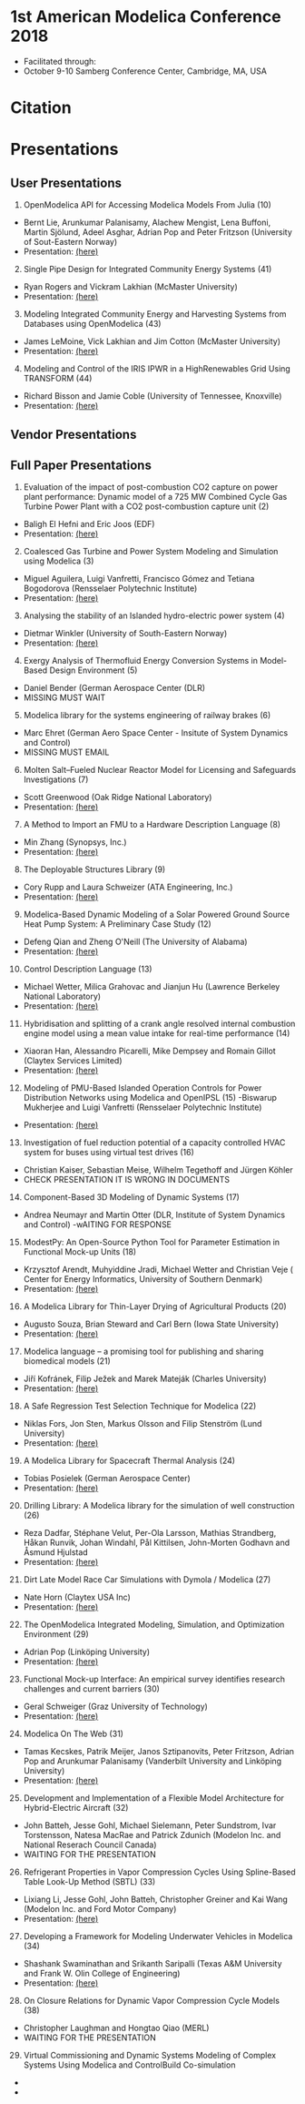 # 1st American Modelica Conference 2018

- Facilitated through: 
- October 9-10 Samberg Conference Center, Cambridge, MA, USA

# Citation


# Presentations

## User Presentations

1. OpenModelica API for Accessing Modelica Models From Julia (10)
- Bernt Lie, Arunkumar Palanisamy, Alachew Mengist, Lena Buffoni, Martin Sjölund, Adeel Asghar, Adrian Pop and Peter Fritzson (University of Sout-Eastern Norway)
-   Presentation: [(here)](https://github.com/ALSETLab/2018_American_Modelica_Conference/blob/master/User/Modelica2018US_Presentations_10.pdf)

2. Single Pipe Design for Integrated Community Energy Systems (41)
- Ryan Rogers and Vickram Lakhian (McMaster University)
- Presentation: [(here)]()

3. Modeling Integrated Community Energy and Harvesting Systems from Databases using OpenModelica (43)
- James LeMoine, Vick Lakhian and Jim Cotton (McMaster University)
- Presentation: [(here)]()

4. Modeling and Control of the IRIS IPWR in a HighRenewables Grid Using TRANSFORM (44)
- Richard Bisson and Jamie Coble (University of Tennessee, Knoxville)
- Presentation: [(here)]()

## Vendor Presentations


## Full Paper Presentations

1. Evaluation of the impact of post-combustion CO2 capture on power plant performance: Dynamic model of a 725 MW Combined Cycle Gas Turbine Power Plant with a CO2 post-combustion capture unit (2)
- Baligh El Hefni and Eric Joos (EDF)
- Presentation: [(here)]()

2. Coalesced Gas Turbine and Power System Modeling and Simulation using Modelica (3)
- Miguel Aguilera, Luigi Vanfretti, Francisco Gómez and Tetiana Bogodorova (Rensselaer Polytechnic Institute)
- Presentation: [(here)]()

3. Analysing the stability of an Islanded hydro-electric power system (4)
- 	Dietmar Winkler (University of South-Eastern Norway)
- Presentation: [(here)]()

4. Exergy Analysis of Thermofluid Energy Conversion Systems in Model-Based Design Environment (5)
- Daniel Bender (German Aerospace Center (DLR)
- MISSING MUST WAIT

5. Modelica library for the systems engineering of railway brakes (6)
- Marc Ehret (German Aero Space Center - Insitute of System Dynamics and Control)
- MISSING MUST EMAIL

6. Molten Salt–Fueled Nuclear Reactor Model for Licensing and Safeguards Investigations (7)
- Scott Greenwood (Oak Ridge National Laboratory)
- Presentation: [(here)]()

7. A Method to Import an FMU to a Hardware Description Language (8)
- Min Zhang (Synopsys, Inc.)
- Presentation: [(here)]()

8. The Deployable Structures Library (9)
- Cory Rupp and Laura Schweizer	(ATA Engineering, Inc.)
- Presentation: [(here)]()

9. Modelica-Based Dynamic Modeling of a Solar Powered Ground Source Heat Pump System: A Preliminary Case Study (12)
- Defeng Qian and Zheng O'Neill (The University of Alabama)
- Presentation: [(here)]()

10. Control Description Language (13)
- Michael Wetter, Milica Grahovac and Jianjun Hu (Lawrence Berkeley National Laboratory)
- Presentation: [(here)]()

11. Hybridisation and splitting of a crank angle resolved internal combustion engine model using a mean value intake for real-time performance (14)
- Xiaoran Han, Alessandro Picarelli, Mike Dempsey and Romain Gillot (Claytex Services Limited)
- Presentation: [(here)]()

12. Modeling of PMU-Based Islanded Operation Controls for Power Distribution Networks using Modelica and OpenIPSL (15)
-Biswarup Mukherjee and Luigi Vanfretti (Rensselaer Polytechnic Institute)
- Presentation: [(here)]()

13. Investigation of fuel reduction potential of a capacity controlled HVAC system for buses using virtual test drives (16)
- Christian Kaiser, Sebastian Meise, Wilhelm Tegethoff and Jürgen Köhler
- CHECK PRESENTATION IT IS WRONG IN DOCUMENTS

14. Component-Based 3D Modeling of Dynamic Systems (17)
- Andrea Neumayr and Martin Otter (DLR, Institute of System Dynamics and Control)
-wAITING FOR RESPONSE

15. ModestPy: An Open-Source Python Tool for Parameter Estimation in Functional Mock-up Units (18)
- Krzysztof Arendt, Muhyiddine Jradi, Michael Wetter and Christian Veje (	Center for Energy Informatics, University of Southern Denmark)
- Presentation: [(here)]()

16. A Modelica Library for Thin-Layer Drying of Agricultural Products (20)
- Augusto Souza, Brian Steward and Carl Bern (Iowa State University)
- Presentation: [(here)]()

17. Modelica language – a promising tool for publishing and sharing biomedical models (21)
- Jiří Kofránek, Filip Ježek and Marek Mateják (Charles University)
- Presentation: [(here)]()

18. A Safe Regression Test Selection Technique for Modelica (22)
- Niklas Fors, Jon Sten, Markus Olsson and Filip Stenström (Lund University)
- Presentation: [(here)]()

19. A Modelica Library for Spacecraft Thermal Analysis (24)
- Tobias Posielek (German Aerospace Center)
- Presentation: [(here)]()

20. Drilling Library: A Modelica library for the simulation of well construction (26)
- Reza Dadfar, Stéphane Velut, Per-Ola Larsson, Mathias Strandberg, Håkan Runvik, Johan Windahl, Pål Kittilsen, John-Morten Godhavn and Åsmund Hjulstad
- Presentation: [(here)]()

21. Dirt Late Model Race Car Simulations with Dymola / Modelica (27)
- Nate Horn (Claytex USA Inc)
- Presentation: [(here)]()

22. The OpenModelica Integrated Modeling, Simulation, and Optimization Environment (29)
- Adrian Pop (Linköping University)
- Presentation: [(here)]()

23. Functional Mock-up Interface: An empirical survey identifies research challenges and current barriers (30)
- Geral Schweiger (Graz University of Technology)
- Presentation: [(here)]()

24. Modelica On The Web (31)
- Tamas Kecskes, Patrik Meijer, Janos Sztipanovits, Peter Fritzson, Adrian Pop and Arunkumar Palanisamy (Vanderbilt University and Linköping University)
- Presentation: [(here)]()

25. Development and Implementation of a Flexible Model Architecture for Hybrid-Electric Aircraft (32)
- John Batteh, Jesse Gohl, Michael Sielemann, Peter Sundstrom, Ivar Torstensson, Natesa MacRae and Patrick Zdunich (Modelon Inc. and National Reserach Council Canada)
- WAITING FOR THE PRESENTATION

26. Refrigerant Properties in Vapor Compression Cycles Using Spline-Based Table Look-Up Method (SBTL) (33)
- Lixiang Li, Jesse Gohl, John Batteh, Christopher Greiner and Kai Wang (Modelon Inc. and Ford Motor Company)
- Presentation: [(here)]()

27. Developing a Framework for Modeling Underwater Vehicles in Modelica (34)
- Shashank Swaminathan and Srikanth Saripalli (Texas A&M University and Frank W. Olin College of Engineering)
- Presentation: [(here)]()

28. On Closure Relations for Dynamic Vapor Compression Cycle Models (38)
- Christopher Laughman and Hongtao Qiao (MERL)
- WAITING FOR THE PRESENTATION

29. Virtual Commissioning and Dynamic Systems Modeling of Complex Systems Using Modelica and ControlBuild Co-simulation
-
-


